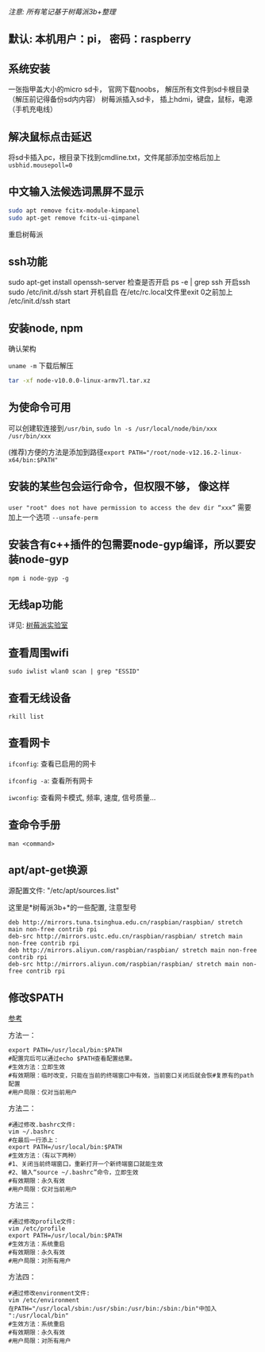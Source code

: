 *注意: 所有笔记基于树莓派3b+整理*

## 默认: 本机用户：pi， 密码：raspberry

## 系统安装
一张指甲盖大小的micro sd卡， 官网下载noobs， 解压所有文件到sd卡根目录（解压前记得备份sd内内容）
树莓派插入sd卡， 插上hdmi，键盘，鼠标，电源（手机充电线）

## 解决鼠标点击延迟
将sd卡插入pc，根目录下找到cmdline.txt，文件尾部添加空格后加上
`usbhid.mousepoll=0`

## 中文输入法候选词黑屏不显示
```bash
sudo apt remove fcitx-module-kimpanel
sudo apt-get remove fcitx-ui-qimpanel
```


重启树莓派

## ssh功能
sudo apt-get install openssh-server
检查是否开启
ps -e | grep ssh
开启ssh
sudo /etc/init.d/ssh start
开机自启
在/etc/rc.local文件里exit 0之前加上
/etc/init.d/ssh start

## 安装node, npm
确认架构

`uname -m`
下载后解压

```bash
tar -xf node-v10.0.0-linux-armv7l.tar.xz
```

## 为使命令可用
可以创建软连接到`/usr/bin`, `sudo ln -s /usr/local/node/bin/xxx /usr/bin/xxx`

(推荐)方便的方法是添加到路径`export PATH="/root/node-v12.16.2-linux-x64/bin:$PATH"`

## 安装的某些包会运行命令，但权限不够， 像这样
`user "root" does not have permission to access the dev dir “xxx”`
需要加上一个选项
`--unsafe-perm`

## 安装含有c++插件的包需要node-gyp编译，所以要安装node-gyp
`npm i node-gyp -g`

## 无线ap功能
详见: [树莓派实验室](http://shumeipai.nxez.com/2019/09/30/raspap-webgui-installation-guide.html)

## 查看周围wifi

`sudo iwlist wlan0 scan | grep "ESSID"`

## 查看无线设备

`rkill list`

## 查看网卡

`ifconfig`: 查看已启用的网卡

`ifconfig -a`: 查看所有网卡

`iwconfig`: 查看网卡模式, 频率, 速度, 信号质量...

## 查命令手册

`man <command>`

## apt/apt-get换源

源配置文件: "/etc/apt/sources.list"

这里是*树莓派3b+*的一些配置, 注意型号

```
deb http://mirrors.tuna.tsinghua.edu.cn/raspbian/raspbian/ stretch main non-free contrib rpi
deb-src http://mirrors.ustc.edu.cn/raspbian/raspbian/ stretch main non-free contrib rpi
deb http://mirrors.aliyun.com/raspbian/raspbian/ stretch main non-free contrib rpi
deb-src http://mirrors.aliyun.com/raspbian/raspbian/ stretch main non-free contrib rpi
```

## 修改$PATH

[参考]( https://www.cnblogs.com/joshua317/p/6899057.html )

方法一：

```
export PATH=/usr/local/bin:$PATH
#配置完后可以通过echo $PATH查看配置结果。
#生效方法：立即生效
#有效期限：临时改变，只能在当前的终端窗口中有效，当前窗口关闭后就会恢#复原有的path配置
#用户局限：仅对当前用户
```

方法二：

```
#通过修改.bashrc文件:
vim ~/.bashrc 
#在最后一行添上：
export PATH=/usr/local/bin:$PATH
#生效方法：（有以下两种）
#1、关闭当前终端窗口，重新打开一个新终端窗口就能生效
#2、输入“source ~/.bashrc”命令，立即生效
#有效期限：永久有效
#用户局限：仅对当前用户
```

方法三：

```
#通过修改profile文件:
vim /etc/profile
export PATH=/usr/local/bin:$PATH
#生效方法：系统重启
#有效期限：永久有效
#用户局限：对所有用户
```

方法四：

```
#通过修改environment文件:
vim /etc/environment
在PATH="/usr/local/sbin:/usr/sbin:/usr/bin:/sbin:/bin"中加入 
":/usr/local/bin"
#生效方法：系统重启
#有效期限：永久有效
#用户局限：对所有用户
```